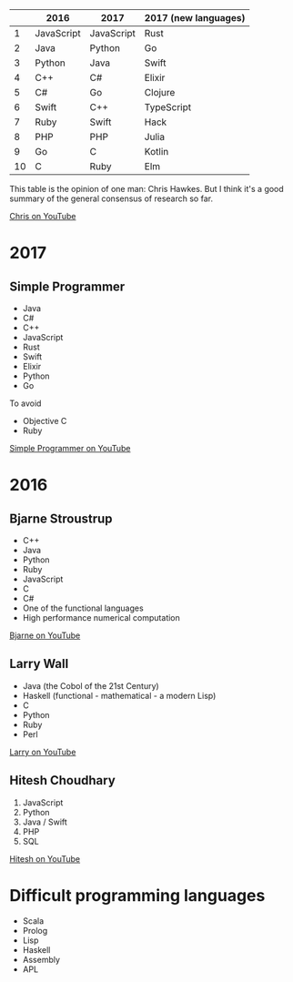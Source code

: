 |               | 2016          | 2017          | 2017 (new languages)	|
|---------------|---------------|---------------|-----------------------|
| 1             | JavaScript    | JavaScript    | Rust                  |
| 2             | Java          | Python        | Go                    |
| 3             | Python        | Java          | Swift                 |
| 4             | C++           | C#            | Elixir                |
| 5             | C#            | Go            | Clojure               |
| 6             | Swift         | C++           | TypeScript            |
| 7             | Ruby          | Swift         | Hack                  |
| 8             | PHP           | PHP           | Julia                 |
| 9             | Go            | C             | Kotlin                |
| 10            | C             | Ruby          | Elm                   |

This table is the opinion of one man: Chris Hawkes. But I think it's a good
summary of the general consensus of research so far.

[Chris on YouTube](https://www.youtube.com/watch?v=Z56GLRXxh88)

# 2017

## Simple Programmer

- Java
- C#
- C++
- JavaScript
- Rust
- Swift
- Elixir
- Python
- Go

To avoid
- Objective C
- Ruby

[Simple Programmer on YouTube](https://www.youtube.com/watch?v=R4hNmWvFcxo)

# 2016

## Bjarne Stroustrup

- C++ 
- Java 
- Python 
- Ruby
- JavaScript
- C 
- C#
- One of the functional languages
- High performance numerical computation

[Bjarne on YouTube](https://www.youtube.com/watch?v=NvWTnIoQZj4)

## Larry Wall

- Java (the Cobol of the 21st Century)
- Haskell (functional - mathematical - a modern Lisp)
- C
- Python
- Ruby
- Perl

[Larry on YouTube](https://www.youtube.com/watch?v=LR8fQiskYII)

## Hitesh Choudhary

1. JavaScript
2. Python
3. Java / Swift
4. PHP
5. SQL

[Hitesh on YouTube](https://www.youtube.com/watch?v=bz1VbsukA9E)

# Difficult programming languages

- Scala
- Prolog
- Lisp
- Haskell
- Assembly
- APL
